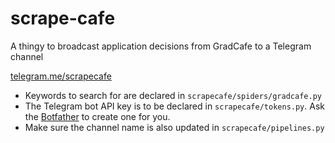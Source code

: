 # scrape-cafe

A thingy to broadcast application decisions from GradCafe to a Telegram channel

[telegram.me/scrapecafe](https://telegram.me/scrapecafe)

- Keywords to search for are declared in `scrapecafe/spiders/gradcafe.py`
- The Telegram bot API key is to be declared in `scrapecafe/tokens.py`. Ask the [Botfather](https://core.telegram.org/bots#6-botfather) to create one for you.
- Make sure the channel name is also updated in `scrapecafe/pipelines.py`
